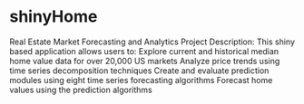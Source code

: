 # shinyHome
Real Estate Market Forecasting and Analytics
Project Description: This shiny based application allows users to:
Explore current and historical median home value data for over 20,000 US markets
Analyze price trends using time series decomposition techniques
Create and evaluate prediction modules using eight time series forecasting algorithms
Forecast home values using the prediction algorithms
